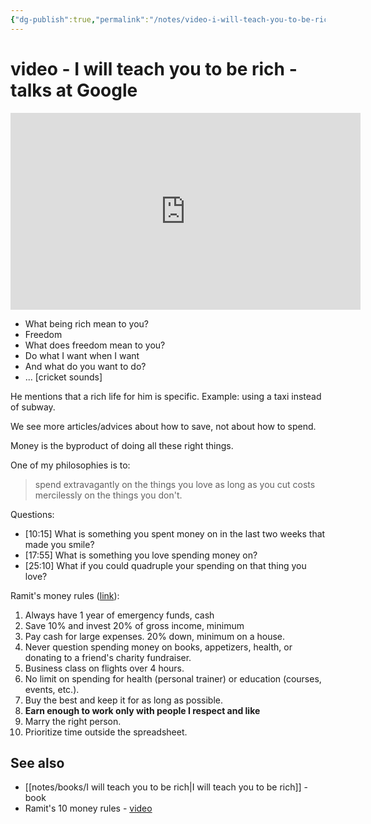 ```yaml
---
{"dg-publish":true,"permalink":"/notes/video-i-will-teach-you-to-be-rich-talks-at-google/","dgHomeLink":true,"dgPassFrontmatter":false}
---
```


# video - I will teach you to be rich - talks at Google

<iframe width="560" height="315" src="https://www.youtube.com/embed/BmAwa1nnB6w" title="YouTube video player" frameborder="0" allow="accelerometer; autoplay; clipboard-write; encrypted-media; gyroscope; picture-in-picture" allowfullscreen></iframe>

- What being rich mean to you?
- Freedom
- What does freedom mean to you?
- Do what I want when I want
- And what do you want to do?
- ... [cricket sounds]


He mentions that a rich life for him is specific. Example: using a taxi instead of subway.

We see more articles/advices about how to save, not about how to spend.

Money is the byproduct of doing all these right things.

One of my philosophies is to:

> spend extravagantly on the things you love as long as you cut costs mercilessly on the things you don't.


Questions:

- [10:15] What is something you spent money on in the last two weeks that made you smile?
- [17:55] What is something you love spending money on?
- [25:10] What if you could quadruple your spending on that thing you love?



Ramit's money rules ([link](https://www.iwillteachyoutoberich.com/blog/money-rules/)):

1. Always have 1 year of emergency funds, cash
2. Save 10% and invest 20% of gross income, minimum
3. Pay cash for large expenses. 20% down, minimum on a house.
4. Never question spending money on books, appetizers, health, or donating to a friend's charity fundraiser.
5. Business class on flights over 4 hours.
6. No limit on spending for health (personal trainer) or education (courses, events, etc.).
7. Buy the best and keep it for as long as possible.
8. **Earn enough to work only with people I respect and like**
9. Marry the right person.
10. Prioritize time outside the spreadsheet.






## See also

- [[notes/books/I will teach you to be rich|I will teach you to be rich]] - book
- Ramit's 10 money rules - [video](https://youtu.be/DLU2o96tOu4)

